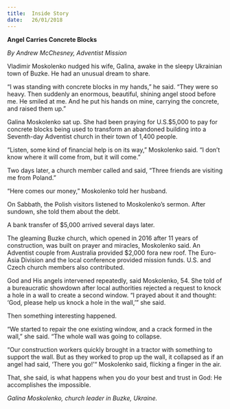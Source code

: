 ```yaml
---
title:  Inside Story
date:   26/01/2018
---
```


**Angel Carries Concrete Blocks**

*By Andrew McChesney, Adventist Mission*

Vladimir Moskolenko nudged his wife, Galina, awake in the sleepy Ukrainian town of Buzke. He had an unusual dream to share.

“I was standing with concrete blocks in my hands,” he said. “They were so heavy. Then suddenly an enormous, beautiful, shining angel stood before me. He smiled at me. And he put his hands on mine, carrying the concrete, and raised them up.”

Galina Moskolenko sat up. She had been praying for U.S.$5,000 to pay for concrete blocks being used to transform an abandoned building into a Seventh-day Adventist church in their town of 1,400 people.

“Listen, some kind of financial help is on its way,” Moskolenko said. “I don’t know where it will come from, but it will come.”

Two days later, a church member called and said, “Three friends are visiting me from Poland.”

“Here comes our money,” Moskolenko told her husband.

On Sabbath, the Polish visitors listened to Moskolenko’s sermon. After sundown, she told them about the debt.

A bank transfer of $5,000 arrived several days later.

The gleaming Buzke church, which opened in 2016 after 11 years of construction, was built on prayer and miracles, Moskolenko said. An Adventist couple from Australia provided $2,000 fora new roof. The Euro-Asia Division and the local conference provided mission funds. U.S. and Czech church members also contributed.

God and His angels intervened repeatedly, said Moskolenko, 54. She told of a bureaucratic showdown after local authorities rejected a request to knock a hole in a wall to create a second window. “I prayed about it and thought: ‘God, please help us knock a hole in the wall,’” she said.

Then something interesting happened.

“We started to repair the one existing window, and a crack formed in the wall,” she said. “The whole wall was going to collapse.

“Our construction workers quickly brought in a tractor with something to support the wall. But as they worked to prop up the wall, it collapsed as if an angel had said, ‘There you go!’“ Moskolenko said, flicking a finger in the air.

That, she said, is what happens when you do your best and trust in God: He accomplishes the impossible.

*Galina Moskolenko, church leader in Buzke, Ukraine.*
